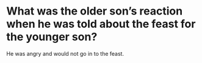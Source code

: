 # What was the older son’s reaction when he was told about the feast for the younger son?

He was angry and would not go in to the feast.
